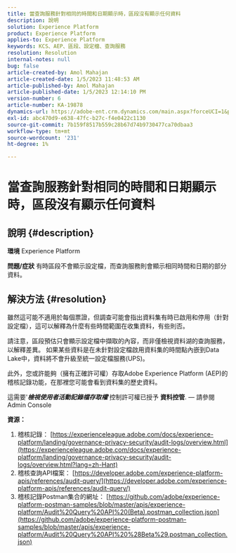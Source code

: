 ```yaml
---
title: 當查詢服務針對相同的時間和日期顯示時，區段沒有顯示任何資料
description: 說明
solution: Experience Platform
product: Experience Platform
applies-to: Experience Platform
keywords: KCS、AEP、區段、設定檔、查詢服務
resolution: Resolution
internal-notes: null
bug: false
article-created-by: Amol Mahajan
article-created-date: 1/5/2023 11:48:53 AM
article-published-by: Amol Mahajan
article-published-date: 1/5/2023 12:14:10 PM
version-number: 6
article-number: KA-19878
dynamics-url: https://adobe-ent.crm.dynamics.com/main.aspx?forceUCI=1&pagetype=entityrecord&etn=knowledgearticle&id=a34331ea-ee8c-ed11-81ac-6045bd006b3d
exl-id: abc470d9-e638-47fc-b27c-f4e0422c1130
source-git-commit: 7b159f8517b559c28b67d74b9730477ca70dbaa3
workflow-type: tm+mt
source-wordcount: '231'
ht-degree: 1%

---
```


# 當查詢服務針對相同的時間和日期顯示時，區段沒有顯示任何資料

## 說明 {#description}

<b>環境</b>
Experience Platform


<b>問題/症狀</b>
有時區段不會顯示設定檔，而查詢服務則會顯示相同時間和日期的部分資料。


## 解決方法 {#resolution}


雖然這可能不適用於每個票證，但調查可能會指出資料集有時已啟用和停用（針對設定檔），這可以解釋為什麼有些時間範圍在收集資料，有些則否。

請注意，區段預估只會顯示設定檔中擷取的內容，而非僅檢視資料湖的查詢服務，以解釋差異。 如果某些資料是在未針對設定檔啟用資料集的時間點內嵌到Data Lake中，資料將不會升級至統一設定檔服務(UPS)。



此外，您或許能夠（擁有正確許可權）存取Adobe Experience Platform (AEP)的稽核記錄功能，在那裡您可能會看到資料集的歷史資料。

這需要&#39;<b>*檢視使用者活動記錄檔存取權</b>*&#39;控制許可權已授予 <b>資料控管</b>.  — 請參閱Admin Console



<b>資源：</b>

1. 稽核記錄： [https://experienceleague.adobe.com/docs/experience-platform/landing/governance-privacy-security/audit-logs/overview.html](https://experienceleague.adobe.com/docs/experience-platform/landing/governance-privacy-security/audit-logs/overview.html?lang=zh-Hant)
2. 稽核查詢API檔案： [https://developer.adobe.com/experience-platform-apis/references/audit-query/](https://developer.adobe.com/experience-platform-apis/references/audit-query/)
3. 稽核記錄Postman集合的網址： [https://github.com/adobe/experience-platform-postman-samples/blob/master/apis/experience-platform/Audit%20Query%20API%20(Beta).postman_collection.json](https://github.com/adobe/experience-platform-postman-samples/blob/master/apis/experience-platform/Audit%20Query%20API%20%28Beta%29.postman_collection.json)
